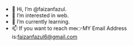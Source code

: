 - 👋 Hi, I’m @faizanfazul.
- 👀 I’m interested in web.
- 🌱 I’m currently learning.
- 📫 If you want to reach me👉MY Email Address is:faizanfazul6@gmail.com
